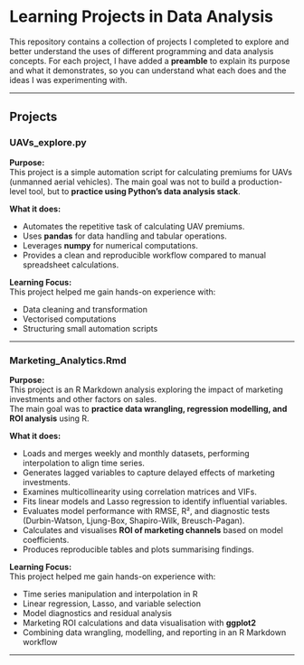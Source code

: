 # Learning Projects in Data Analysis

This repository contains a collection of projects I completed to explore and better understand the uses of different programming and data analysis concepts. For each project, I have added a **preamble** to explain its purpose and what it demonstrates, so you can understand what each does and the ideas I was experimenting with.

---

## Projects

### UAVs_explore.py
**Purpose:**  
This project is a simple automation script for calculating premiums for UAVs (unmanned aerial vehicles). The main goal was not to build a production-level tool, but to **practice using Python’s data analysis stack**.

**What it does:**  
- Automates the repetitive task of calculating UAV premiums.  
- Uses **pandas** for data handling and tabular operations.  
- Leverages **numpy** for numerical computations.  
- Provides a clean and reproducible workflow compared to manual spreadsheet calculations.

**Learning Focus:**  
This project helped me gain hands-on experience with:  
- Data cleaning and transformation  
- Vectorised computations  
- Structuring small automation scripts  

---

### Marketing_Analytics.Rmd
**Purpose:**  
This project is an R Markdown analysis exploring the impact of marketing investments and other factors on sales.  
The main goal was to **practice data wrangling, regression modelling, and ROI analysis** using R.

**What it does:**  
- Loads and merges weekly and monthly datasets, performing interpolation to align time series.  
- Generates lagged variables to capture delayed effects of marketing investments.  
- Examines multicollinearity using correlation matrices and VIFs.  
- Fits linear models and Lasso regression to identify influential variables.  
- Evaluates model performance with RMSE, R², and diagnostic tests (Durbin-Watson, Ljung-Box, Shapiro-Wilk, Breusch-Pagan).  
- Calculates and visualises **ROI of marketing channels** based on model coefficients.  
- Produces reproducible tables and plots summarising findings.

**Learning Focus:**  
This project helped me gain hands-on experience with:  
- Time series manipulation and interpolation in R  
- Linear regression, Lasso, and variable selection  
- Model diagnostics and residual analysis  
- Marketing ROI calculations and data visualisation with **ggplot2**  
- Combining data wrangling, modelling, and reporting in an R Markdown workflow  

---


